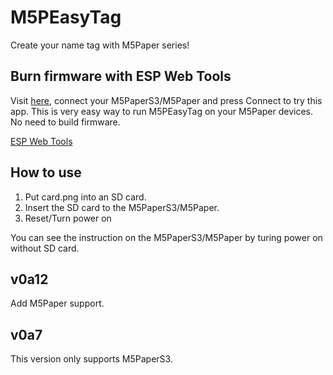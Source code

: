 # M5PEasyTag
Create your name tag with M5Paper series!

## Burn firmware with ESP Web Tools
Visit [here](https://app.nanana.uno/), connect your M5PaperS3/M5Paper and press Connect to try this app. This is very easy way to run M5PEasyTag on your M5Paper devices. No need to build firmware.

[ESP Web Tools](https://esphome.github.io/esp-web-tools/)

## How to use
1. Put card.png into an SD card.
2. Insert the SD card to the M5PaperS3/M5Paper.
3. Reset/Turn power on

You can see the instruction on the M5PaperS3/M5Paper by turing power on without SD card.

## v0a12
Add M5Paper support.
## v0a7
This version only supports M5PaperS3.
